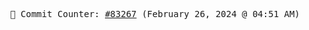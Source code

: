 <p align="center">
    <samp>
        📮 Commit Counter: <a href="https://github.com/Javascript-void0/Javascript-void0/commits/main">#83267</a> (February 26, 2024 @ 04:51 AM)
    </samp>
</p>